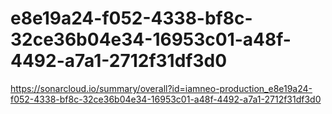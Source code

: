 # e8e19a24-f052-4338-bf8c-32ce36b04e34-16953c01-a48f-4492-a7a1-2712f31df3d0
https://sonarcloud.io/summary/overall?id=iamneo-production_e8e19a24-f052-4338-bf8c-32ce36b04e34-16953c01-a48f-4492-a7a1-2712f31df3d0
